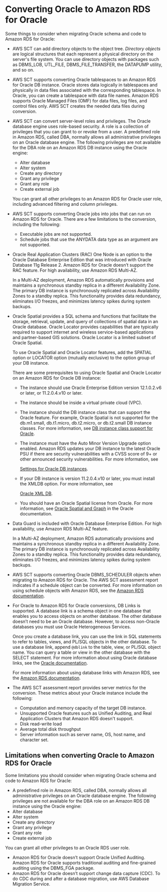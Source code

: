 # Converting Oracle to Amazon RDS for Oracle<a name="CHAP_Source.Oracle.ToRDSOracle"></a>

Some things to consider when migrating Oracle schema and code to Amazon RDS for Oracle: 
+ AWS SCT can add directory objects to the object tree\. *Directory objects* are logical structures that each represent a physical directory on the server's file system\. You can use directory objects with packages such as DBMS\_LOB, UTL\_FILE, DBMS\_FILE\_TRANSFER, the DATAPUMP utility, and so on\.
+ AWS SCT supports converting Oracle tablespaces to an Amazon RDS for Oracle DB instance\. Oracle stores data logically in tablespaces and physically in data files associated with the corresponding tablespace\. In Oracle, you can create a tablespace with data file names\. Amazon RDS supports Oracle Managed Files \(OMF\) for data files, log files, and control files only\. AWS SCT creates the needed data files during conversion\.
+ AWS SCT can convert server\-level roles and privileges\. The Oracle database engine uses role\-based security\. A role is a collection of privileges that you can grant to or revoke from a user\. A predefined role in Amazon RDS, called DBA, normally allows all administrative privileges on an Oracle database engine\. The following privileges are not available for the DBA role on an Amazon RDS DB instance using the Oracle engine:
  + Alter database
  + Alter system
  + Create any directory
  + Grant any privilege
  + Grant any role
  + Create external job

  You can grant all other privileges to an Amazon RDS for Oracle user role, including advanced filtering and column privileges\.
+ AWS SCT supports converting Oracle jobs into jobs that can run on Amazon RDS for Oracle\. There are a few limitations to the conversion, including the following:
  + Executable jobs are not supported\.
  + Schedule jobs that use the ANYDATA data type as an argument are not supported\.
+ Oracle Real Application Clusters \(RAC\) One Node is an option to the Oracle Database Enterprise Edition that was introduced with Oracle Database 11g Release 2\. Amazon RDS for Oracle doesn’t support the RAC feature\. For high availability, use Amazon RDS Multi\-AZ\. 

  In a Multi\-AZ deployment, Amazon RDS automatically provisions and maintains a synchronous standby replica in a different Availability Zone\. The primary DB instance is synchronously replicated across Availability Zones to a standby replica\. This functionality provides data redundancy, eliminates I/O freezes, and minimizes latency spikes during system backups\.
+ Oracle Spatial provides a SQL schema and functions that facilitate the storage, retrieval, update, and query of collections of spatial data in an Oracle database\. Oracle Locator provides capabilities that are typically required to support internet and wireless service\-based applications and partner\-based GIS solutions\. Oracle Locator is a limited subset of Oracle Spatial\.

  To use Oracle Spatial and Oracle Locator features, add the SPATIAL option or LOCATOR option \(mutually exclusive\) to the option group of your DB instance\.

  There are some prerequisites to using Oracle Spatial and Oracle Locator on an Amazon RDS for Oracle DB instance:
  + The instance should use Oracle Enterprise Edition version 12\.1\.0\.2\.v6 or later, or 11\.2\.0\.4\.v10 or later\.
  + The instance should be inside a virtual private cloud \(VPC\)\.
  + The instance should the DB instance class that can support the Oracle feature\. For example, Oracle Spatial is not supported for the db\.m1\.small, db\.t1\.micro, db\.t2\.micro, or db\.t2\.small DB instance classes\. For more information, see [DB instance class support for Oracle](https://docs.aws.amazon.com/AmazonRDS/latest/UserGuide/CHAP_Oracle.html#Oracle.Concepts.InstanceClasses)\.
  + The instance must have the Auto Minor Version Upgrade option enabled\. Amazon RDS updates your DB instance to the latest Oracle PSU if there are security vulnerabilities with a CVSS score of 9\+ or other announced security vulnerabilities\. For more information, see 

    [Settings for Oracle DB instances](https://docs.aws.amazon.com/AmazonRDS/latest/UserGuide/USER_ModifyInstance.Oracle.html#USER_ModifyInstance.Oracle.Settings)\.
  + If your DB instance is version 11\.2\.0\.4\.v10 or later, you must install the XMLDB option\. For more information, see

    [Oracle XML DB](https://docs.aws.amazon.com/AmazonRDS/latest/UserGuide/Appendix.Oracle.Options.XMLDB.html)\.
  + You should have an Oracle Spatial license from Oracle\. For more information, see [Oracle Spatial and Graph](https://shop.oracle.com/apex/product?p1=OracleSpatialandGraph) in the Oracle documentation\.
+ Data Guard is included with Oracle Database Enterprise Edition\. For high availability, use Amazon RDS Multi\-AZ feature\. 

  In a Multi\-AZ deployment, Amazon RDS automatically provisions and maintains a synchronous standby replica in a different Availability Zone\. The primary DB instance is synchronously replicated across Availability Zones to a standby replica\. This functionality provides data redundancy, eliminates I/O freezes, and minimizes latency spikes during system backups\.
+ AWS SCT supports converting Oracle DBMS\_SCHEDULER objects when migrating to Amazon RDS for Oracle\. The AWS SCT assessment report indicates if a schedule object can be converted\. For more information on using schedule objects with Amazon RDS, see the [Amazon RDS documentation](https://docs.aws.amazon.com/AmazonRDS/latest/UserGuide/Appendix.Oracle.CommonDBATasks.System.html#Appendix.Oracle.CommonDBATasks.ModifyScheduler)\.
+ For Oracle to Amazon RDS for Oracle conversions, DB Links is supported\. A database link is a schema object in one database that enables you to access objects on another database\. The other database doesn’t need to be an Oracle database\. However, to access non\-Oracle databases you must use Oracle Heterogeneous Services\.

  Once you create a database link, you can use the link in SQL statements to refer to tables, views, and PL/SQL objects in the other database\. To use a database link, append `@dblink` to the table, view, or PL/SQL object name\. You can query a table or view in the other database with the SELECT statement\. For more information about using Oracle database links, see the [Oracle documentation](https://docs.oracle.com/cd/B28359_01/server.111/b28310/ds_concepts002.htm#ADMIN12083)\.

  For more information about using database links with Amazon RDS, see the [Amazon RDS documentation](https://docs.aws.amazon.com/AmazonRDS/latest/UserGuide/Appendix.Oracle.CommonDBATasks.Database.html#Appendix.Oracle.CommonDBATasks.DBLinks)\.
+ The AWS SCT assessment report provides server metrics for the conversion\. These metrics about your Oracle instance include the following:
  + Computation and memory capacity of the target DB instance\.
  + Unsupported Oracle features such as Unified Auditing, and Real Application Clusters that Amazon RDS doesn't support\.
  + Disk read\-write load
  + Average total disk throughput
  + Server information such as server name, OS, host name, and character set\.

## Limitations when converting Oracle to Amazon RDS for Oracle<a name="CHAP_Source.Oracle.ToRDSOracle.Limitations"></a>

Some limitations you should consider when migrating Oracle schema and code to Amazon RDS for Oracle: 
+  A predefined role in Amazon RDS, called DBA, normally allows all administrative privileges on an Oracle database engine\. The following privileges are not available for the DBA role on an Amazon RDS DB instance using the Oracle engine:
  + Alter database
  + Alter system
  + Create any directory
  + Grant any privilege
  + Grant any role
  + Create external job

  You can grant all other privileges to an Oracle RDS user role\.
+ Amazon RDS for Oracle doesn’t support Oracle Unified Auditing\. Amazon RDS for Oracle supports traditional auditing and fine\-grained auditing using the DBMS\_FGA package\.
+ Amazon RDS for Oracle doesn’t support change data capture \(CDC\)\. To do CDC during and after a database migration, use AWS Database Migration Service\.